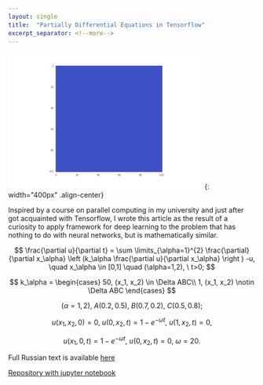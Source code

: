 ```yaml
---
layout: single
title:  "Partially Differential Equations in Tensorflow"
excerpt_separator: <!--more-->
---
```


![pde](/assets/pde/orig.gif){: width="400px" .align-center}

Inspired by a course on parallel computing in my university and just after
got acquainted with Tensorflow, I wrote this article as the result of
a curiosity to apply framework for deep learning to the problem that has nothing
to do with neural networks, but is mathematically similar.

<!--more-->

$$
\frac{\partial u}{\partial t} = \sum \limits_{\alpha=1}^{2} \frac{\partial}{\partial x_\alpha} \left (k_\alpha \frac{\partial u}{\partial x_\alpha} \right ) -u, \quad x_\alpha \in [0,1] \quad (\alpha=1,2), \ t>0;
$$

$$
k_\alpha = \begin{cases} 50, (x_1, x_2) \in \Delta ABC\\ 1, (x_1, x_2) \notin \Delta ABC \end{cases}
$$

$$
(\alpha = 1,2), \ A(0.2,0.5), \ B(0.7,0.2), \ C(0.5,0.8);
$$

$$
u(x_1, x_2, 0) = 0,\ u(0,x_2,t) = 1 - e^{-\omega t},\ u(1, x_2, t) = 0,
$$

$$
u(x_1,0,t) = 1 - e^{-\omega t},\ u(0, x_2, t) = 0,\ \omega = 20.
$$

Full Russian text is available [here](https://habr.com/ru/post/321734/)


[Repository with jupyter notebook](https://github.com/msurtsukov/pde)
